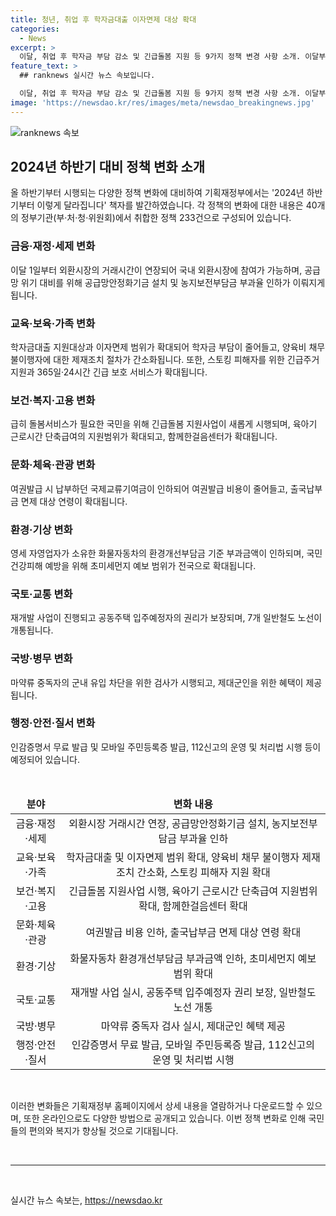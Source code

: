 ```yaml
---
title: 청년, 취업 후 학자금대출 이자면제 대상 확대
categories:
  - News
excerpt: >
  이달, 취업 후 학자금 부담 감소 및 긴급돌봄 지원 등 9가지 정책 변경 사항 소개. 이달부터 취업 후 상환 학자금대출 지원대상과 이자면제 범위 확대, 긴급돌봄 지원사업 신설 등 다양한 분야의 정책 변경 발표. 기획재정부의 2024년 하반기부터 이렇게 달라집니다 책자 발간으로 쉽게 확인 가능하며, 온라인 및 오프라인에서 접근 가능. 마약류 검사 실시, 모바일 주민등록증 발급, 112신고의 운영 및 처리에 관한 법률 시행 등 안전 및 행정에 관련된 변화도 소개됨.
feature_text: >
  ## ranknews 실시간 뉴스 속보입니다.

  이달, 취업 후 학자금 부담 감소 및 긴급돌봄 지원 등 9가지 정책 변경 사항 소개. 이달부터 취업 후 상환 학자금대출 지원대상과 이자면제 범위 확대, 긴급돌봄 지원사업 신설 등 다양한 분야의 정책 변경 발표. 기획재정부의 2024년 하반기부터 이렇게 달라집니다 책자 발간으로 쉽게 확인 가능하며, 온라인 및 오프라인에서 접근 가능. 마약류 검사 실시, 모바일 주민등록증 발급, 112신고의 운영 및 처리에 관한 법률 시행 등 안전 및 행정에 관련된 변화도 소개됨.
image: 'https://newsdao.kr/res/images/meta/newsdao_breakingnews.jpg'
---
```


<p><img src="https://newsdao.kr/res/images/meta/newsdao_breakingnews.jpg" alt="ranknews 속보" /></p>

<h2>2024년 하반기 대비 정책 변화 소개</h2>

<p data-ke-size="size16">올 하반기부터 시행되는 다양한 정책 변화에 대비하여 기획재정부에서는 '2024년 하반기부터 이렇게 달라집니다' 책자를 발간하였습니다. 각 정책의 변화에 대한 내용은 40개의 정부기관(부·처·청·위원회)에서 취합한 정책 233건으로 구성되어 있습니다.</p>

<h3>금융·재정·세제 변화</h3>

<p data-ke-size="size16">이달 1일부터 외환시장의 거래시간이 연장되어 국내 외환시장에 참여가 가능하며, 공급망 위기 대비를 위해 공급망안정화기금 설치 및 농지보전부담금 부과율 인하가 이뤄지게 됩니다.</p>

<h3>교육·보육·가족 변화</h3>

<p data-ke-size="size16">학자금대출 지원대상과 이자면제 범위가 확대되어 학자금 부담이 줄어들고, 양육비 채무 불이행자에 대한 제재조치 절차가 간소화됩니다. 또한, 스토킹 피해자를 위한 긴급주거지원과 365일·24시간 긴급 보호 서비스가 확대됩니다.</p>

<h3>보건·복지·고용 변화</h3>

<p data-ke-size="size16">급히 돌봄서비스가 필요한 국민을 위해 긴급돌봄 지원사업이 새롭게 시행되며, 육아기 근로시간 단축급여의 지원범위가 확대되고, 함께한걸음센터가 확대됩니다.</p>

<h3>문화·체육·관광 변화</h3>

<p data-ke-size="size16">여권발급 시 납부하던 국제교류기여금이 인하되어 여권발급 비용이 줄어들고, 출국납부금 면제 대상 연령이 확대됩니다.</p>

<h3>환경·기상 변화</h3>

<p data-ke-size="size16">영세 자영업자가 소유한 화물자동차의 환경개선부담금 기준 부과금액이 인하되며, 국민 건강피해 예방을 위해 초미세먼지 예보 범위가 전국으로 확대됩니다.</p>

<h3>국토·교통 변화</h3>

<p data-ke-size="size16">재개발 사업이 진행되고 공동주택 입주예정자의 권리가 보장되며, 7개 일반철도 노선이 개통됩니다.</p>

<h3>국방·병무 변화</h3>

<p data-ke-size="size16">마약류 중독자의 군내 유입 차단을 위한 검사가 시행되고, 제대군인을 위한 혜택이 제공됩니다.</p>

<h3>행정·안전·질서 변화</h3>

<p data-ke-size="size16">인감증명서 무료 발급 및 모바일 주민등록증 발급, 112신고의 운영 및 처리법 시행 등이 예정되어 있습니다.</p>

<p data-ke-size="size16">&nbsp;</p>

<table>
<thead>
<tr>
<td style="text-align: center; height: 17px;"><b>분야</b></td>
<td style="text-align: center; height: 17px;"><b>변화 내용</b></td>
</tr>
</thead>
<tbody>
<tr>
<td style="text-align: center; height: 17px;">금융·재정·세제</td>
<td style="text-align: center; height: 17px;">외환시장 거래시간 연장, 공급망안정화기금 설치, 농지보전부담금 부과율 인하</td>
</tr>
<tr>
<td style="text-align: center; height: 17px;">교육·보육·가족</td>
<td style="text-align: center; height: 17px;">학자금대출 및 이자면제 범위 확대, 양육비 채무 불이행자 제재조치 간소화, 스토킹 피해자 지원 확대</td>
</tr>
<tr>
<td style="text-align: center; height: 17px;">보건·복지·고용</td>
<td style="text-align: center; height: 17px;">긴급돌봄 지원사업 시행, 육아기 근로시간 단축급여 지원범위 확대, 함께한걸음센터 확대</td>
</tr>
<tr>
<td style="text-align: center; height: 17px;">문화·체육·관광</td>
<td style="text-align: center; height: 17px;">여권발급 비용 인하, 출국납부금 면제 대상 연령 확대</td>
</tr>
<tr>
<td style="text-align: center; height: 17px;">환경·기상</td>
<td style="text-align: center; height: 17px;">화물자동차 환경개선부담금 부과금액 인하, 초미세먼지 예보 범위 확대</td>
</tr>
<tr>
<td style="text-align: center; height: 17px;">국토·교통</td>
<td style="text-align: center; height: 17px;">재개발 사업 실시, 공동주택 입주예정자 권리 보장, 일반철도 노선 개통</td>
</tr>
<tr>
<td style="text-align: center; height: 17px;">국방·병무</td>
<td style="text-align: center; height: 17px;">마약류 중독자 검사 실시, 제대군인 혜택 제공</td>
</tr>
<tr>
<td style="text-align: center; height: 17px;">행정·안전·질서</td>
<td style="text-align: center; height: 17px;">인감증명서 무료 발급, 모바일 주민등록증 발급, 112신고의 운영 및 처리법 시행</td>
</tr>
</tbody>
</table>

<p data-ke-size="size16">&nbsp;</p>

<p data-ke-size="size16">이러한 변화들은 기획재정부 홈페이지에서 상세 내용을 열람하거나 다운로드할 수 있으며, 또한 온라인으로도 다양한 방법으로 공개되고 있습니다. 이번 정책 변화로 인해 국민들의 편의와 복지가 향상될 것으로 기대됩니다.</p>

<p data-ke-size="size16">&nbsp;</p>

<hr>

<p data-ke-size="size16">&nbsp;</p>
실시간 뉴스 속보는, <a href="https://newsdao.kr" rel="dofollow">https://newsdao.kr</a>


